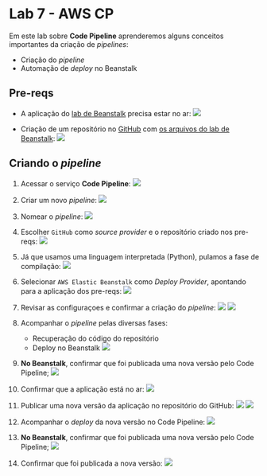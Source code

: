 # Lab 7 - AWS CP

Em este lab sobre **Code Pipeline** aprenderemos alguns conceitos importantes da criação de *pipelines*:
 - Criação do *pipeline*
 - Automação de *deploy* no Beanstalk

## Pre-reqs

- A aplicação do [lab de Beanstalk](https://github.com/josecastillolema/fiap/blob/master/shift/multicloud/lab06-paas-eb.md) precisa estar no ar:
   ![](https://raw.githubusercontent.com/josecastillolema/fiap/master/shift/multicloud/img/cp00-0.png)
   
- Criação de um repositório no [GitHub](https://github.com/) com [os arquivos do lab de Beanstalk](https://github.com/josecastillolema/fiap/tree/master/shift/multicloud/lab06-paas-eb):
   ![](https://raw.githubusercontent.com/josecastillolema/fiap/master/shift/multicloud/img/cp00-1.png)


## Criando o *pipeline*
 
1. Acessar o serviço **Code Pipeline**:
   ![](https://raw.githubusercontent.com/josecastillolema/fiap/master/shift/multicloud/img/cp01.png)
   
2. Criar um novo *pipeline*:
   ![](https://raw.githubusercontent.com/josecastillolema/fiap/master/shift/multicloud/img/cp02.png)

3. Nomear o *pipeline*:
   ![](https://raw.githubusercontent.com/josecastillolema/fiap/master/shift/multicloud/img/cp03.png)

4. Escolher `GitHub` como *source provider* e o repositório criado nos pre-reqs:
   ![](https://raw.githubusercontent.com/josecastillolema/fiap/master/shift/multicloud/img/cp04.png)

5. Já que usamos uma linguagem interpretada (Python), pulamos a fase de compilação:
   ![](https://raw.githubusercontent.com/josecastillolema/fiap/master/shift/multicloud/img/cp05.png)

6. Selecionar `AWS Elastic Beanstalk` como *Deploy Provider*, apontando para a aplicação dos pre-reqs:
   ![](https://raw.githubusercontent.com/josecastillolema/fiap/master/shift/multicloud/img/cp06.png)

7. Revisar as configuraçoes e confirmar a criação do *pipeline*:
   ![](https://raw.githubusercontent.com/josecastillolema/fiap/master/shift/multicloud/img/cp07.png)
   ![](https://raw.githubusercontent.com/josecastillolema/fiap/master/shift/multicloud/img/cp08.png)

8. Acompanhar o *pipeline* pelas diversas fases:
    * Recuperação do código do repositório
    * Deploy no Beanstalk
   ![](https://raw.githubusercontent.com/josecastillolema/fiap/master/shift/multicloud/img/cp09.png)

9. **No Beanstalk**, confirmar que foi publicada uma nova versão pelo Code Pipeline;
   ![](https://raw.githubusercontent.com/josecastillolema/fiap/master/shift/multicloud/img/cp10.png)

10. Confirmar que a aplicação está no ar:
   ![](https://raw.githubusercontent.com/josecastillolema/fiap/master/shift/multicloud/img/cp11.png)

11. Publicar uma nova versão da aplicação no repositório do GitHub:
   ![](https://raw.githubusercontent.com/josecastillolema/fiap/master/shift/multicloud/img/cp12.png)
   ![](https://raw.githubusercontent.com/josecastillolema/fiap/master/shift/multicloud/img/cp13.png)

12. Acompanhar o *deploy* da nova versão no Code Pipeline:
   ![](https://raw.githubusercontent.com/josecastillolema/fiap/master/shift/multicloud/img/cp14.png)

13. **No Beanstalk**, confirmar que foi publicada uma nova versão pelo Code Pipeline;
   ![](https://raw.githubusercontent.com/josecastillolema/fiap/master/shift/multicloud/img/cp15.png)

14. Confirmar que foi publicada a nova versão:
   ![](https://raw.githubusercontent.com/josecastillolema/fiap/master/shift/multicloud/img/cp16.png)
